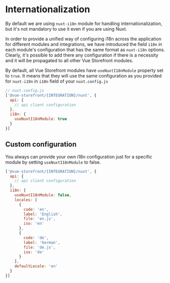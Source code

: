 # Internationalization

By default we are using `nuxt-i18n` module for handling internationalization, but it's not mandatory to use it even if you are using Nuxt.

In order to provide a unified way of configuring i18n across the application for different modules and integrations, we have introduced the field `i18n` in each module's configuration that has the same format as `nuxt-i18n` options. Clearly, it's possible to add there any configuration if there is a necessity and it will be propagated to all other Vue Storefront modules.

By default, all Vue Storefront modules have `useNuxtI18nModule` property set to `true`. It means that they will use the same configuration as you provided for `nuxt-i18n` in `i18n` field of your `nuxt.config.js`

```js
// nuxt.config.js
['@vue-storefront/{INTEGRATION}/nuxt', {
  api: {
    // api client configuration
  },
  i18n: {
    useNuxtI18nModule: true
  }
}]
```

## Custom configuration

You always can provide your own i18n configuration just for a specific module by setting `useNuxtI18nModule` to false.

```js
['@vue-storefront/{INTEGRATION}/nuxt', {
  api: {
    // api client configuration
  },
  i18n: {
    useNuxtI18nModule: false,
    locales: [
      {
        code: 'en',
        label: 'English',
        file: 'en.js',
        iso: 'en'
      },
      {
        code: 'de',
        label: 'German',
        file: 'de.js',
        iso: 'de'
      }
    ],
    defaultLocale: 'en'
  }
}]
```
